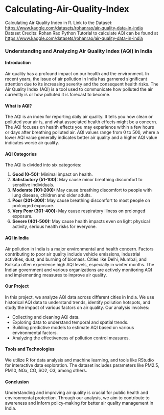 # Calculating-Air-Quality-Index
Calculating Air Quality Index in R.
Link to the Dataset: https://www.kaggle.com/datasets/rohanrao/air-quality-data-in-india
Dataset Credits: Rohan Rao
Python Tutorial to calculate AQI can be found at https://www.kaggle.com/datasets/rohanrao/air-quality-data-in-india

### Understanding and Analyzing Air Quality Index (AQI) in India

#### Introduction

Air quality has a profound impact on our health and the environment. In recent years, the issue of air pollution in India has garnered significant attention due to its increasing severity and the consequent health risks. The Air Quality Index (AQI) is a tool used to communicate how polluted the air currently is or how polluted it is forecast to become. 

#### What is AQI?

The AQI is an index for reporting daily air quality. It tells you how clean or polluted your air is, and what associated health effects might be a concern. The AQI focuses on health effects you may experience within a few hours or days after breathing polluted air. AQI values range from 0 to 500, where a lower AQI value generally indicates better air quality and a higher AQI value indicates worse air quality.

#### AQI Categories

The AQI is divided into six categories:

1. **Good (0-50):** Minimal impact on health.
2. **Satisfactory (51-100):** May cause minor breathing discomfort to sensitive individuals.
3. **Moderate (101-200):** May cause breathing discomfort to people with lung disease, children and older adults.
4. **Poor (201-300):** May cause breathing discomfort to most people on prolonged exposure.
5. **Very Poor (301-400):** May cause respiratory illness on prolonged exposure.
6. **Severe (401-500):** May cause health impacts even on light physical activity, serious health risks for everyone.

#### AQI in India

Air pollution in India is a major environmental and health concern. Factors contributing to poor air quality include vehicle emissions, industrial activities, dust, and burning of biomass. Cities like Delhi, Mumbai, and Kolkata often experience high AQI levels, especially in winter months. The Indian government and various organizations are actively monitoring AQI and implementing measures to improve air quality.

#### Our Project

In this project, we analyze AQI data across different cities in India. We use historical AQI data to understand trends, identify pollution hotspots, and study the impact of various factors on air quality. Our analysis involves:

- Collecting and cleaning AQI data.
- Exploring data to understand temporal and spatial trends.
- Building predictive models to estimate AQI based on various environmental factors.
- Analyzing the effectiveness of pollution control measures.

#### Tools and Technologies

We utilize R for data analysis and machine learning, and tools like RStudio for interactive data exploration. The dataset includes parameters like PM2.5, PM10, NOx, CO, SO2, O3, among others.

#### Conclusion

Understanding and improving air quality is crucial for public health and environmental protection. Through our analysis, we aim to contribute to awareness and inform policy-making for better air quality management in India.

